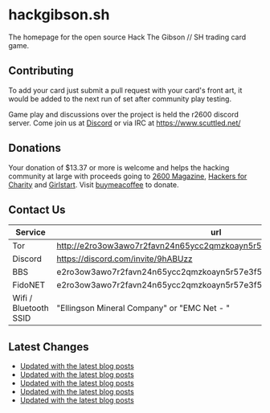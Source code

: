 # hackgibson.sh
The homepage for the open source Hack The Gibson // SH trading card game.


## Contributing

To add your card just submit a pull request with your card's front art, it would be added to the next run of set after community play testing.

Game play and discussions over the project is held the r2600 discord server. Come join us at [Discord](https://discord.com/invite/9hABUzz) or via IRC at https://www.scuttled.net/


## Donations

Your donation of $13.37 or more is welcome and helps the hacking community at large with proceeds going to [2600 Magazine](https://2600.com/), [Hackers for Charity](https://hackersforcharity.org) and [Girlstart](https://girlstart.org).  Visit [buymeacoffee](https://www.buymeacoffee.com/hackgibson.sh) to donate.


## Contact Us

Service | url
-|-
Tor | http://e2ro3ow3awo7r2favn24n65ycc2qmzkoayn5r57e3f56nvjwdcgg32ad.onion
Discord | https://discord.com/invite/9hABUzz
BBS | e2ro3ow3awo7r2favn24n65ycc2qmzkoayn5r57e3f56nvjwdcgg32ad.onion:23
FidoNET | e2ro3ow3awo7r2favn24n65ycc2qmzkoayn5r57e3f56nvjwdcgg32ad.onion:24554
Wifi / Bluetooth SSID | "Ellingson Mineral Company" or "EMC Net - <fidonet address>"

## Latest Changes
<!-- BLOG-POST-LIST:START -->
- [Updated with the latest blog posts](https://github.com/DFW2600/hackgibson.sh/commit/7de779ddf398e35380f4c0e1dc7b89d116f2b040)
- [Updated with the latest blog posts](https://github.com/DFW2600/hackgibson.sh/commit/a369777ff29077b9f0bf8ce0468a66a63666bffc)
- [Updated with the latest blog posts](https://github.com/DFW2600/hackgibson.sh/commit/8eaa5d5cbd7ea29f676c5f1576c9884dbc711ac9)
- [Updated with the latest blog posts](https://github.com/DFW2600/hackgibson.sh/commit/3d713ee00f5d07095629b5dd20fb350d4e311eed)
- [Updated with the latest blog posts](https://github.com/DFW2600/hackgibson.sh/commit/2ac8238c07e458df7252ea2eb8a460432f0fe658)
<!-- BLOG-POST-LIST:END -->
